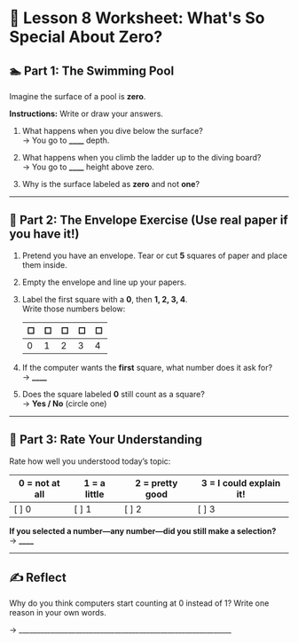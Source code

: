 
# 🧠 Lesson 8 Worksheet: What's So Special About Zero?

## 🏊 Part 1: The Swimming Pool

Imagine the surface of a pool is **zero**.  

**Instructions:** Write or draw your answers.

1. What happens when you dive below the surface?  
   → You go to **____** depth.  

2. What happens when you climb the ladder up to the diving board?  
   → You go to **____** height above zero.

3. Why is the surface labeled as **zero** and not **one**?

---

## 💌 Part 2: The Envelope Exercise (Use real paper if you have it!)

1. Pretend you have an envelope. Tear or cut **5** squares of paper and place them inside.

2. Empty the envelope and line up your papers.

3. Label the first square with a **0**, then **1, 2, 3, 4**.  
   Write those numbers below:

   | □ | □ | □ | □ | □ |
   |---|---|---|---|---|
   | 0 | 1 | 2 | 3 | 4 |

4. If the computer wants the **first** square, what number does it ask for?  
   → **____**

5. Does the square labeled **0** still count as a square?  
   → **Yes / No** (circle one)

---

## 📝 Part 3: Rate Your Understanding

Rate how well you understood today’s topic:

| 0 = not at all | 1 = a little | 2 = pretty good | 3 = I could explain it! |
|----------------|--------------|------------------|-------------------------|
| [ ] 0          | [ ] 1        | [ ] 2            | [ ] 3                   |

**If you selected a number—any number—did you still make a selection?**  
→ **____**

---

## ✍️ Reflect

Why do you think computers start counting at 0 instead of 1? Write one reason in your own words.

→ ____________________________________________________________
